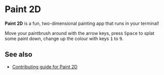 # Paint 2D

**Paint 2D** is a fun, two-dimensional painting app that runs in your terminal!

Move your paintbrush around with the arrow keys, press <kbd>Space</kbd> to splat some paint down, change up the colour with keys <kbd>1</kbd> to <kbd>9</kbd>.

## See also

- [Contributing guide for Paint 2D](CONTRIBUTING.md)
